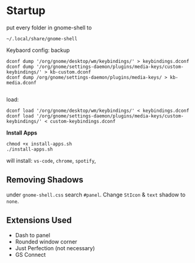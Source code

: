 # Startup
put every folder in gnome-shell to 
```
~/.local/share/gnome-shell
```
Keybaord config:
backup
```
dconf dump '/org/gnome/desktop/wm/keybindings/' > keybindings.dconf
dconf dump '/org/gnome/settings-daemon/plugins/media-keys/custom-keybindings/' > kb-custom.dconf
dconf dump /org/gnome/settings-daemon/plugins/media-keys/ > kb-media.dconf


```
load:
```
dconf load '/org/gnome/desktop/wm/keybindings/' < keybindings.dconf
dconf load '/org/gnome/settings-daemon/plugins/media-keys/custom-keybindings/' < custom-keybindings.dconf

```

**Install Apps**
```
chmod +x install-apps.sh
./install-apps.sh
```
will install: `vs-code`, `chrome`, `spotify`, 

## Removing Shadows

under `gnome-shell.css` search `#panel`. Change `StIcon` & `text` shadow to `none`.

## Extensions Used

- Dash to panel
- Rounded window corner
- Just Perfection (not necessary)
- GS Connect